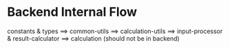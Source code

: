 # Backend Internal Flow

constants & types ==> common-utils ==> calculation-utils ==> input-processor & result-calculator ==> calculation (should not be in backend)
